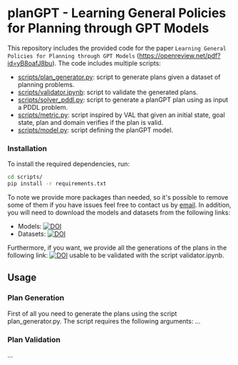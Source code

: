 # planGPT -     Learning General Policies for Planning through GPT Models
This repository includes  the provided code for the paper ```Learning General Policies for Planning through GPT Models``` (https://openreview.net/pdf?id=yB8oafJ8bu). The code includes multiple scripts:
- [scripts/plan_generator.py](scripts/plans_generator.py): script to generate plans given a dataset of planning problems.
- [scripts/validator.ipynb](scripts/validator.ipynb): script to validate the generated plans.
- [scripts/solver_pddl.py](scripts/solver_pddl.py): script to generate a planGPT plan using as input a PDDL problem.
- [scripts/metric.py](scripts/metric.py): script inspired by VAL that given an initial state, goal state, plan and domain verifies if the plan is valid.
- [scripts/model.py](scripts/model.py): script defining the planGPT model.
### Installation
To install the required dependencies, run:
```bash 
cd scripts/
pip install -r requirements.txt
```
To note we provide more packages than needed, so it's possible to remove some of them if you have issues feel free to contact us by [email](mailto:massimiliano.tummolo@unibs.it).
In addition, you will need to download the models and datasets from the following links:
- Models: [![DOI](https://zenodo.org/badge/DOI/10.5281/zenodo.10908361.svg)](https://doi.org/10.5281/zenodo.10908361)
- Datasets: [![DOI](https://zenodo.org/badge/DOI/10.5281/zenodo.10925404.svg)](https://doi.org/10.5281/zenodo.10925404)


Furthermore, if you want, we provide all the generations of the plans in the following link: [![DOI](https://zenodo.org/badge/DOI/10.5281/zenodo.10926333.svg)](https://doi.org/10.5281/zenodo.10926333) usable to be validated with the script validator.ipynb.
## Usage
### Plan Generation
First of all you need to generate the plans using the script plan_generator.py. The script requires the following arguments:
...

### Plan Validation
...
